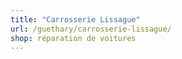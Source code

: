 ```yaml
---
title: "Carrosserie Lissague"
url: /guethary/carrosserie-lissague/
shop: réparation de voitures
---
```

